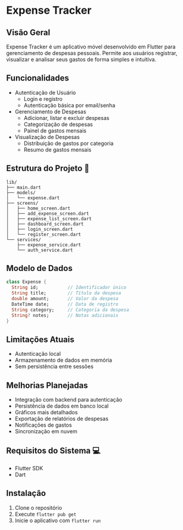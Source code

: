 # Expense Tracker

## Visão Geral

Expense Tracker é um aplicativo móvel desenvolvido em Flutter para gerenciamento de despesas pessoais. Permite aos usuários registrar, visualizar e analisar seus gastos de forma simples e intuitiva.

## Funcionalidades

- Autenticação de Usuário
  - Login e registro
  - Autenticação básica por email/senha
- Gerenciamento de Despesas
  - Adicionar, listar e excluir despesas
  - Categorização de despesas
  - Painel de gastos mensais
- Visualização de Despesas
  - Distribuição de gastos por categoria
  - Resumo de gastos mensais

## Estrutura do Projeto 📂

```
lib/
├── main.dart
├── models/
│   └── expense.dart
├── screens/
│   ├── home_screen.dart
│   ├── add_expense_screen.dart
│   ├── expense_list_screen.dart
│   ├── dashboard_screen.dart
│   ├── login_screen.dart
│   └── register_screen.dart
└── services/
    ├── expense_service.dart
    └── auth_service.dart
```

## Modelo de Dados

```dart
class Expense {
  String id;           // Identificador único
  String title;        // Título da despesa
  double amount;       // Valor da despesa
  DateTime date;       // Data de registro
  String category;     // Categoria da despesa
  String? notes;       // Notas adicionais
}
```

## Limitações Atuais

- Autenticação local
- Armazenamento de dados em memória
- Sem persistência entre sessões

## Melhorias Planejadas

- Integração com backend para autenticação
- Persistência de dados em banco local
- Gráficos mais detalhados
- Exportação de relatórios de despesas
- Notificações de gastos
- Sincronização em nuvem

## Requisitos do Sistema 💻

- Flutter SDK
- Dart

## Instalação

1. Clone o repositório
2. Execute `flutter pub get`
3. Inicie o aplicativo com `flutter run`
